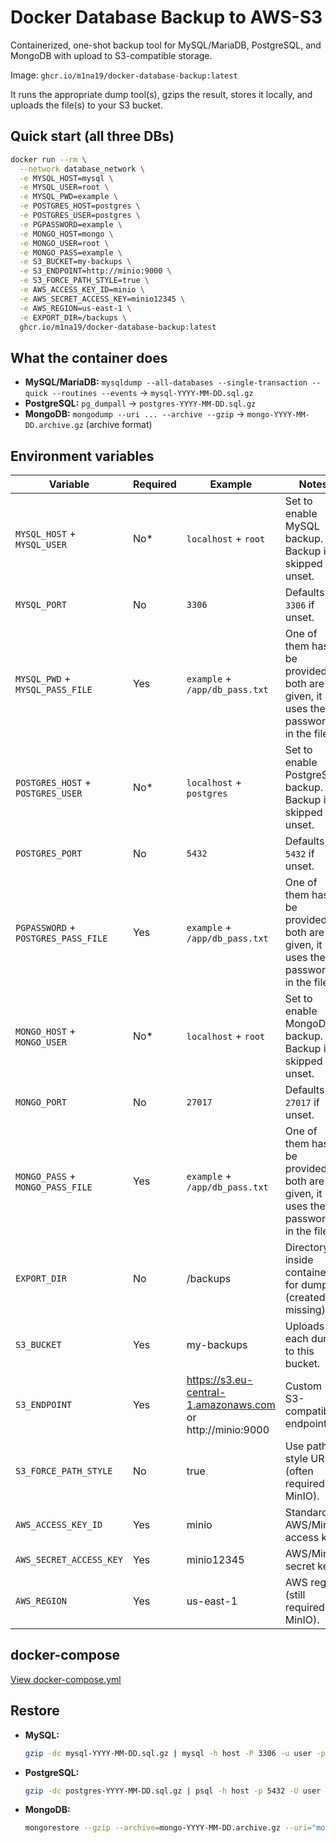# Docker Database Backup to AWS-S3

Containerized, one-shot backup tool for MySQL/MariaDB, PostgreSQL, and MongoDB with upload to S3-compatible storage.

Image: `ghcr.io/m1na19/docker-database-backup:latest`

It runs the appropriate dump tool(s), gzips the result, stores it locally, and uploads the file(s) to your S3 bucket.

## Quick start (all three DBs)

```bash
docker run --rm \
  --network database_network \
  -e MYSQL_HOST=mysql \
  -e MYSQL_USER=root \
  -e MYSQL_PWD=example \
  -e POSTGRES_HOST=postgres \
  -e POSTGRES_USER=postgres \
  -e PGPASSWORD=example \
  -e MONGO_HOST=mongo \
  -e MONGO_USER=root \
  -e MONGO_PASS=example \
  -e S3_BUCKET=my-backups \
  -e S3_ENDPOINT=http://minio:9000 \
  -e S3_FORCE_PATH_STYLE=true \
  -e AWS_ACCESS_KEY_ID=minio \
  -e AWS_SECRET_ACCESS_KEY=minio12345 \
  -e AWS_REGION=us-east-1 \
  -e EXPORT_DIR=/backups \
  ghcr.io/m1na19/docker-database-backup:latest
```

## What the container does

* **MySQL/MariaDB:** `mysqldump --all-databases --single-transaction --quick --routines --events` → `mysql-YYYY-MM-DD.sql.gz`
* **PostgreSQL:** `pg_dumpall` → `postgres-YYYY-MM-DD.sql.gz`
* **MongoDB:** `mongodump --uri ... --archive --gzip` → `mongo-YYYY-MM-DD.archive.gz` (archive format)


## Environment variables

| Variable          | Required | Example                   | Notes                                                                       |
| ----------------- | -------- | ------------------------- | --------------------------------------------------------------------------- |
| `MYSQL_HOST` + `MYSQL_USER` | No\* | `localhost` + `root` | Set to enable MySQL backup. Backup is skipped if unset.                      
| `MYSQL_PORT` | No | `3306` | Defaults to `3306` if unset. |
| `MYSQL_PWD` + `MYSQL_PASS_FILE` | Yes | `example`  + `/app/db_pass.txt` | One of them has to be provided. If both are given, it uses the password in the file |
| `POSTGRES_HOST` + `POSTGRES_USER` | No\* | `localhost` + `postgres` | Set to enable PostgreSQL backup. Backup is skipped if unset.                      
| `POSTGRES_PORT` | No | `5432` | Defaults to `5432` if unset. |
| `PGPASSWORD` + `POSTGRES_PASS_FILE` | Yes | `example`  + `/app/db_pass.txt` | One of them has to be provided. If both are given, it uses the password in the file |
| `MONGO_HOST` + `MONGO_USER` | No\* | `localhost` + `root` | Set to enable MongoDB backup. Backup is skipped if unset.                      
| `MONGO_PORT` | No | `27017` | Defaults to `27017` if unset. |
| `MONGO_PASS` + `MONGO_PASS_FILE` | Yes | `example`  + `/app/db_pass.txt` | One of them has to be provided. If both are given, it uses the password in the file |
| `EXPORT_DIR` | No | /backups | Directory inside container for dumps (created if missing). |
| `S3_BUCKET` | Yes | my-backups | Uploads each dump to this bucket. |
| `S3_ENDPOINT` | Yes | https://s3.eu-central-1.amazonaws.com or http://minio:9000 | Custom S3-compatible endpoint. |
| `S3_FORCE_PATH_STYLE` | No | true | Use path-style URLs (often required by MinIO). |
| `AWS_ACCESS_KEY_ID` | Yes | minio | Standard AWS/MinIO access key. |
| `AWS_SECRET_ACCESS_KEY` | Yes | minio12345 | AWS/MinIO secret key. |
| `AWS_REGION` | Yes | us-east-1 | AWS region (still required for MinIO). |                                                                                         |
## docker-compose
[View docker-compose.yml](./docker-compose.yml)

## Restore

* **MySQL:**

  ```bash
  gzip -dc mysql-YYYY-MM-DD.sql.gz | mysql -h host -P 3306 -u user -p
  ```

* **PostgreSQL:**

  ```bash
  gzip -dc postgres-YYYY-MM-DD.sql.gz | psql -h host -p 5432 -U user postgres
  ```

* **MongoDB:**

  ```bash
  mongorestore --gzip --archive=mongo-YYYY-MM-DD.archive.gz --uri="mongodb://user:pass@host:27017"
  ```
